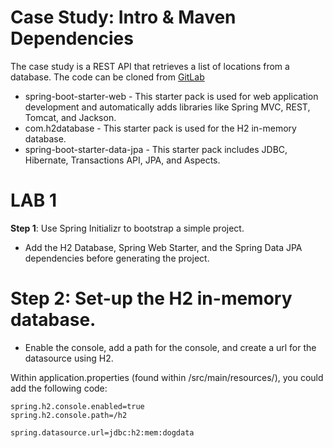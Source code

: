 # Case Study: Intro & Maven Dependencies
The case study is a REST API that retrieves a list of locations from a database. The code can be cloned from [GitLab](https://gitlab.com/videolearning/udacity-java/tree/master/Lesson2-restapis)

* spring-boot-starter-web - This starter pack is used for web application development and automatically adds libraries like Spring MVC, REST, Tomcat, and Jackson.
* com.h2database - This starter pack is used for the H2 in-memory database.
* spring-boot-starter-data-jpa - This starter pack includes JDBC, Hibernate, Transactions API, JPA, and Aspects.

# LAB 1
__Step 1__: Use Spring Initializr to bootstrap a simple project.
* Add the H2 Database, Spring Web Starter, and the Spring Data JPA dependencies before generating the project.

# Step 2: Set-up the H2 in-memory database.
* Enable the console, add a path for the console, and create a url for the datasource using H2.

Within application.properties (found within /src/main/resources/), you could add the following code:

```
spring.h2.console.enabled=true
spring.h2.console.path=/h2

spring.datasource.url=jdbc:h2:mem:dogdata
```

